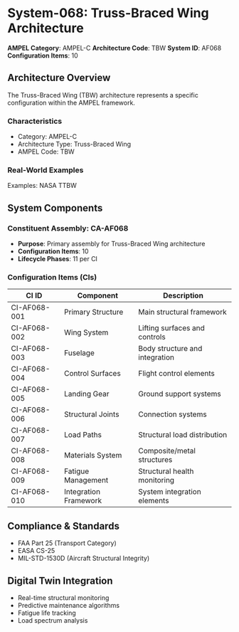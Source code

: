 # System-068: Truss-Braced Wing Architecture

**AMPEL Category**: AMPEL-C
**Architecture Code**: TBW
**System ID**: AF068
**Configuration Items**: 10

## Architecture Overview

The Truss-Braced Wing (TBW) architecture represents a specific configuration within the AMPEL framework.

### Characteristics
- Category: AMPEL-C
- Architecture Type: Truss-Braced Wing
- AMPEL Code: TBW

### Real-World Examples
Examples: NASA TTBW

## System Components

### Constituent Assembly: CA-AF068
- **Purpose**: Primary assembly for Truss-Braced Wing architecture
- **Configuration Items**: 10
- **Lifecycle Phases**: 11 per CI

### Configuration Items (CIs)

| CI ID | Component | Description |
|-------|-----------|-------------|
| CI-AF068-001 | Primary Structure | Main structural framework |
| CI-AF068-002 | Wing System | Lifting surfaces and controls |
| CI-AF068-003 | Fuselage | Body structure and integration |
| CI-AF068-004 | Control Surfaces | Flight control elements |
| CI-AF068-005 | Landing Gear | Ground support systems |
| CI-AF068-006 | Structural Joints | Connection systems |
| CI-AF068-007 | Load Paths | Structural load distribution |
| CI-AF068-008 | Materials System | Composite/metal structures |
| CI-AF068-009 | Fatigue Management | Structural health monitoring |
| CI-AF068-010 | Integration Framework | System integration elements |

## Compliance & Standards
- FAA Part 25 (Transport Category)
- EASA CS-25
- MIL-STD-1530D (Aircraft Structural Integrity)

## Digital Twin Integration
- Real-time structural monitoring
- Predictive maintenance algorithms
- Fatigue life tracking
- Load spectrum analysis
